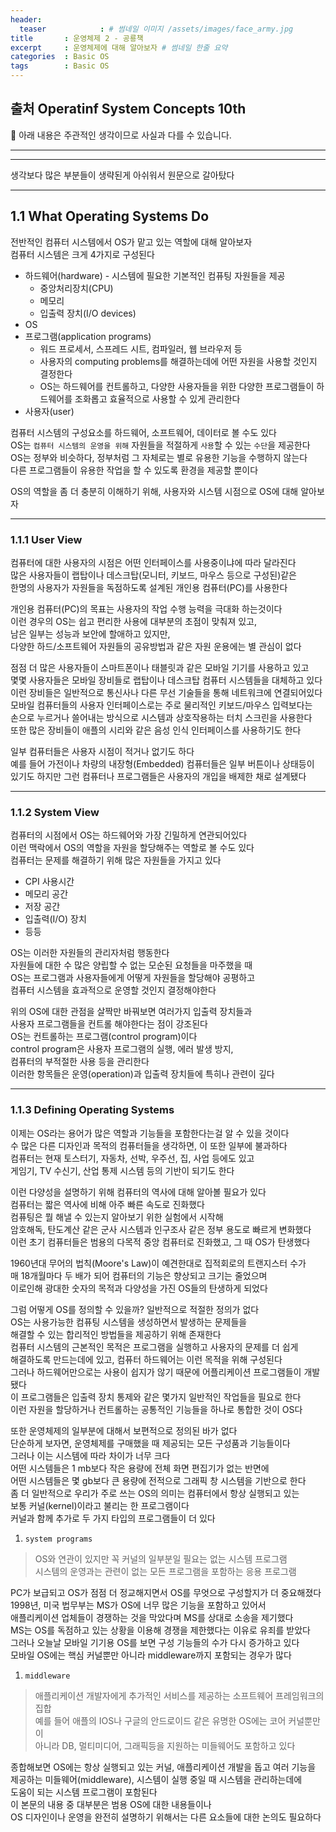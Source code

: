 ```yaml
---
header:
  teaser            : # 썸네일 이미지 /assets/images/face_army.jpg
title       : 운영체제 2 - 공룡책
excerpt     : 운영체제에 대해 알아보자 # 썸네일 한줄 요약
categories  : Basic OS
tags        : Basic OS
---
```

출처 Operatinf System Concepts 10th
---
🚫 아래 내용은 주관적인 생각이므로 사실과 다를 수 있습니다.

---
---

생각보다 많은 부분들이 생략된게 아쉬워서 원문으로 갈아탔다  

---

## 1.1 What Operating Systems Do

전반적인 컴퓨터 시스템에서 OS가 맡고 있는 역할에 대해 알아보자  
컴퓨터 시스템은 크게 4가지로 구성된다

- 하드웨어(hardware) - 시스템에 필요한 기본적인 컴퓨팅 자원들을 제공
  - 중앙처리장치(CPU)
  - 메모리
  - 입출력 장치(I/O devices)
- OS
- 프로그램(application programs)
  - 워드 프로세서, 스프레드 시트, 컴파일러, 웹 브라우저 등
  - 사용자의 computing problems를 해결하는데에 어떤 자원을 사용할 것인지 결정한다
  - OS는 하드웨어를 컨트롤하고, 다양한 사용자들을 위한 다양한 프로그램들이 하드웨어를 조화롭고 효율적으로 사용할 수 있게 관리한다
- 사용자(user)

컴퓨터 시스템의 구성요소를 하드웨어, 소프트웨어, 데이터로 볼 수도 있다  
OS는 `컴퓨터 시스템의 운영을 위해` 자원들을 적절하게 `사용`할 수 있는 `수단`을 제공한다  
OS는 정부와 비슷하다, 정부처럼 그 자체로는 별로 유용한 기능을 수행하지 않는다  
다른 프로그램들이 유용한 작업을 할 수 있도록 환경을 제공할 뿐이다  

OS의 역할을 좀 더 충분히 이해하기 위해, 사용자와 시스템 시점으로 OS에 대해 알아보자  

---

### 1.1.1 User View

컴퓨터에 대한 사용자의 시점은 어떤 인터페이스를 사용중이냐에 따라 달라진다  
많은 사용자들이 랩탑이나 데스크탑(모니터, 키보드, 마우스 등으로 구성된)같은  
한명의 사용자가 자원들을 독점하도록 설계된 개인용 컴퓨터(PC)를 사용한다  

개인용 컴퓨터(PC)의 목표는 사용자의 작업 수행 능력을 극대화 하는것이다  
이런 경우의 OS는 쉽고 편리한 사용에 대부분의 초점이 맞춰져 있고,  
남은 일부는 성능과 보안에 할애하고 있지만,  
다양한 하드/소프트웨어 자원들의 공유방법과 같은 자원 운용에는 별 관심이 없다  

점점 더 많은 사용자들이 스마트폰이나 태블릿과 같은 모바일 기기를 사용하고 있고  
몇몇 사용자들은 모바일 장비들로 랩탑이나 데스크탑 컴퓨터 시스템들을 대체하고 있다  
이런 장비들은 일반적으로 통신사나 다른 무선 기술들을 통해 네트워크에 연결되어있다  
모바일 컴퓨터들의 사용자 인터페이스로는 주로 물리적인 키보드/마우스 입력보다는   
손으로 누르거나 쓸어내는 방식으로 시스템과 상호작용하는 터치 스크린을 사용한다  
또한 많은 장비들이 애플의 시리와 같은 음성 인식 인터페이스를 사용하기도 한다  

일부 컴퓨터들은 사용자 시점이 적거나 없기도 하다  
예를 들어 가전이나 차량의 내장형(Embedded) 컴퓨터들은 일부 버튼이나 상태등이  
있기도 하지만 그런 컴퓨터나 프로그램들은 사용자의 개입을 배제한 채로 설계됐다

---

### 1.1.2 System View

컴퓨터의 시점에서 OS는 하드웨어와 가장 긴밀하게 연관되어있다  
이런 맥락에서 OS의 역할을 자원을 할당해주는 역할로 볼 수도 있다  
컴퓨터는 문제를 해결하기 위해 많은 자원들을 가지고 있다  

- CPI 사용시간
- 메모리 공간
- 저장 공간
- 입출력(I/O) 장치
- 등등

OS는 이러한 자원들의 관리자처럼 행동한다  
자원들에 대한 수 많은 양립할 수 없는 모순된 요청들을 마주했을 때  
OS는 프로그램과 사용자들에게 어떻게 자원들을 할당해야 공평하고  
컴퓨터 시스템을 효과적으로 운영할 것인지 결정해야한다  

위의 OS에 대한 관점을 살짝만 바꿔보면 여러가지 입출력 장치들과  
사용자 프로그램들을 컨트롤 해야한다는 점이 강조된다  
OS는 컨트롤하는 프로그램(control program)이다  
control program은 사용자 프로그램의 실행, 에러 발생 방지,  
컴퓨터의 부적절한 사용 등을 관리한다  
이러한 항목들은 운영(operation)과 입출력 장치들에 특히나 관련이 깊다  

---

### 1.1.3 Defining Operating Systems

이제는 OS라는 용어가 많은 역할과 기능들을 포함한다는걸 알 수 있을 것이다  
수 많은 다른 디자인과 목적의 컴퓨터들을 생각하면, 이 또한 일부에 불과하다  
컴퓨터는 현재 토스터기, 자동차, 선박, 우주선, 집, 사업 등에도 있고  
게임기, TV 수신기, 산업 통제 시스템 등의 기반이 되기도 한다  

이런 다양성을 설명하기 위해 컴퓨터의 역사에 대해 알아볼 필요가 있다  
컴퓨터는 짧은 역사에 비해 아주 빠른 속도로 진화했다  
컴퓨팅은 뭘 해낼 수 있는지 알아보기 위한 실험에서 시작해  
암호해독, 탄도계산 같은 군사 시스템과 인구조사 같은 정부 용도로 빠르게 변화했다  
이런 초기 컴퓨터들은 범용의 다목적 중앙 컴퓨터로 진화했고, 그 때 OS가 탄생했다  

1960년대 무어의 법칙(Moore's Law)이 예견한대로 집적회로의 트랜지스터 수가  
매 18개월마다 두 배가 되어 컴퓨터의 기능은 향상되고 크기는 줄었으며  
이로인해 광대한 숫자의 목적과 다양성을 가진 OS들의 탄생하게 되었다  

그럼 어떻게 OS를 정의할 수 있을까? 일반적으로 적절한 정의가 없다  
OS는 사용가능한 컴퓨팅 시스템을 생성하면서 발생하는 문제들을  
해결할 수 있는 합리적인 방법들을 제공하기 위해 존재한다  
컴퓨터 시스템의 근본적인 목적은 프로그램을 실행하고 사용자의 문제를 더 쉽게  
해결하도록 만드는데에 있고, 컴퓨터 하드웨어는 이런 목적을 위해 구성된다  
그러나 하드웨어만으로는 사용이 쉽지가 않기 때문에 어플리케이션 프로그램들이 개발됐다  
이 프로그램들은 입출력 장치 통제와 같은 몇가지 일반적인 작업들을 필요로 한다  
이런 자원을 할당하거나 컨트롤하는 공통적인 기능들을 하나로 통합한 것이 OS다  

또한 운영체제의 일부분에 대해서 보편적으로 정의된 바가 없다  
단순하게 보자면, 운영체제를 구매했을 때 제공되는 모든 구성품과 기능들이다  
그러나 이는 시스템에 따라 차이가 너무 크다  
어떤 시스템들은 1 mb보다 작은 용량에 전체 화면 편집기가 없는 반면에  
어떤 시스템들은 몇 gb보다 큰 용량에 전적으로 그래픽 창 시스템을 기반으로 한다  
좀 더 일반적으로 우리가 주로 쓰는 OS의 의미는 컴퓨터에서 항상 실행되고 있는  
보통 커널(kernel)이라고 불리는 한 프로그램이다  
커널과 함께 추가로 두 가지 타입의 프로그램들이 더 있다  

1. `system programs`  
> OS와 연관이 있지만 꼭 커널의 일부분일 필요는 없는 시스템 프로그램  
> 시스템의 운영과는 관련이 없는 모든 프로그램을 포함하는 응용 프로그램  

PC가 보급되고 OS가 점점 더 정교해지면서 OS를 무엇으로 구성할지가 더 중요해졌다  
1998년, 미국 법무부는 MS가 OS에 너무 많은 기능을 포함하고 있어서  
애플리케이션 업체들이 경쟁하는 것을 막았다며 MS를 상대로 소송을 제기했다  
MS는 OS를 독점하고 있는 상황을 이용해 경쟁을 제한했다는 이유로 유죄를 받았다  
그러나 오늘날 모바일 기기용 OS를 보면 구성 기능들의 수가 다시 증가하고 있다  
모바일 OS에는 핵심 커널뿐만 아니라 middleware까지 포함되는 경우가 많다  

1. `middleware`  
> 애플리케이션 개발자에게 추가적인 서비스를 제공하는 소프트웨어 프레임워크의 집합  
> 예를 들어 애플의 IOS나 구글의 안드로이드 같은 유명한 OS에는 코어 커널뿐만이   
> 아니라 DB, 멀티미디어, 그래픽등을 지원하는 미들웨어도 포함하고 있다  

종합해보면 OS에는 항상 실행되고 있는 커널, 애플리케이션 개발을 돕고 여러 기능을  
제공하는 미들웨어(middleware), 시스템이 실행 중일 때 시스템을 관리하는데에  
도움이 되는 시스템 프로그램이 포함된다  
이 본문의 내용 중 대부분은 범용 OS에 대한 내용들이나  
OS 디자인이나 운영을 완전히 설명하기 위해서는 다른 요소들에 대한 논의도 필요하다
